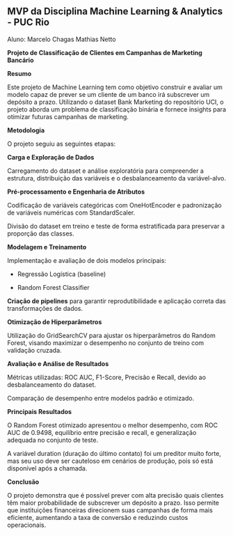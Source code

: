## MVP da Disciplina Machine Learning &amp; Analytics - PUC Rio

Aluno: Marcelo Chagas Mathias Netto

**Projeto de Classificação de Clientes em Campanhas de Marketing Bancário**

**Resumo**

Este projeto de Machine Learning tem como objetivo construir e avaliar um modelo capaz de prever se um cliente de um banco irá subscrever um depósito a prazo. Utilizando o dataset Bank Marketing do repositório UCI, o projeto aborda um problema de classificação binária e fornece insights para otimizar futuras campanhas de marketing.

**Metodologia**

O projeto seguiu as seguintes etapas:

**Carga e Exploração de Dados**

Carregamento do dataset e análise exploratória para compreender a estrutura, distribuição das variáveis e o desbalanceamento da variável-alvo.

**Pré-processamento e Engenharia de Atributos**

Codificação de variáveis categóricas com OneHotEncoder e padronização de variáveis numéricas com StandardScaler.

Divisão do dataset em treino e teste de forma estratificada para preservar a proporção das classes.

**Modelagem e Treinamento**

Implementação e avaliação de dois modelos principais:

* Regressão Logística (baseline)

* Random Forest Classifier

**Criação de pipelines** para garantir reprodutibilidade e aplicação correta das transformações de dados.

**Otimização de Hiperparâmetros**

Utilização do GridSearchCV para ajustar os hiperparâmetros do Random Forest, visando maximizar o desempenho no conjunto de treino com validação cruzada.

**Avaliação e Análise de Resultados**

Métricas utilizadas: ROC AUC, F1-Score, Precisão e Recall, devido ao desbalanceamento do dataset.

Comparação de desempenho entre modelos padrão e otimizado.

**Principais Resultados**

O Random Forest otimizado apresentou o melhor desempenho, com ROC AUC de 0.9498, equilíbrio entre precisão e recall, e generalização adequada no conjunto de teste.

A variável duration (duração do último contato) foi um preditor muito forte, mas seu uso deve ser cauteloso em cenários de produção, pois só está disponível após a chamada.

**Conclusão**

O projeto demonstra que é possível prever com alta precisão quais clientes têm maior probabilidade de subscrever um depósito a prazo. Isso permite que instituições financeiras direcionem suas campanhas de forma mais eficiente, aumentando a taxa de conversão e reduzindo custos operacionais.
